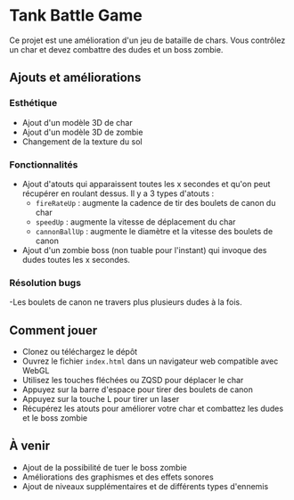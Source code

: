 # Tank Battle Game

Ce projet est une amélioration d'un jeu de bataille de chars. Vous contrôlez un char et devez combattre des dudes et un boss zombie.

## Ajouts et améliorations

### Esthétique
- Ajout d'un modèle 3D de char
- Ajout d'un modèle 3D de zombie
- Changement de la texture du sol

### Fonctionnalités
- Ajout d'atouts qui apparaissent toutes les x secondes et qu'on peut récupérer en roulant dessus. Il y a 3 types d'atouts :
  - `fireRateUp` : augmente la cadence de tir des boulets de canon du char
  - `speedUp` : augmente la vitesse de déplacement du char
  - `cannonBallUp` : augmente le diamètre et la vitesse des boulets de canon
- Ajout d'un zombie boss (non tuable pour l'instant) qui invoque des dudes toutes les x secondes.

### Résolution bugs
-Les boulets de canon ne travers plus plusieurs dudes à la fois.

## Comment jouer
- Clonez ou téléchargez le dépôt
- Ouvrez le fichier `index.html` dans un navigateur web compatible avec WebGL
- Utilisez les touches fléchées ou ZQSD pour déplacer le char
- Appuyez sur la barre d'espace pour tirer des boulets de canon
- Appuyez sur la touche L pour tirer un laser
- Récupérez les atouts pour améliorer votre char et combattez les dudes et le boss zombie

## À venir
- Ajout de la possibilité de tuer le boss zombie
- Améliorations des graphismes et des effets sonores
- Ajout de niveaux supplémentaires et de différents types d'ennemis
